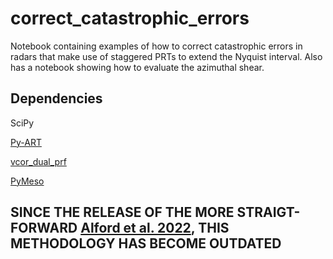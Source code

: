 # correct_catastrophic_errors
Notebook containing examples of how to correct catastrophic errors in radars that make use of staggered PRTs to extend the Nyquist interval.
Also has a notebook showing how to evaluate the azimuthal shear.

## Dependencies

SciPy

[Py-ART](https://github.com/ARM-DOE/pyart)

[vcor_dual_prf](https://github.com/meteocat/vcor_dual_prf)

[PyMeso](https://github.com/jordanbrook/PyMeso)

## SINCE THE RELEASE OF THE MORE STRAIGT-FORWARD [Alford et al. 2022](https://journals.ametsoc.org/view/journals/atot/42/6/JTECH-D-24-0029.1.xml), THIS METHODOLOGY HAS BECOME OUTDATED
